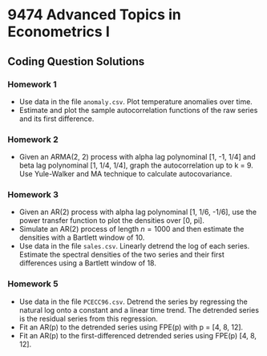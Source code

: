 # 9474 Advanced Topics in Econometrics I

## Coding Question Solutions

### Homework 1

- Use data in the file `anomaly.csv`. Plot temperature anomalies over time.
- Estimate and plot the sample autocorrelation functions of the raw series and its first difference.

### Homework 2

- Given an ARMA(2, 2) process with alpha lag polynominal [1, -1, 1/4] and beta lag polynominal [1, 1/4, 1/4], graph the autocorrelation up to k = 9. Use Yule-Walker and MA technique to calculate autocovariance.

### Homework 3

- Given an AR(2) process with alpha lag polynominal [1, 1/6, -1/6], use the power transfer function to plot the densities over [0, pi].
- Simulate an AR(2) process of length $n = 1000$ and then estimate the densities with a Bartlett window of 10.
- Use data in the file `sales.csv`. Linearly detrend the log of each series. Estimate the spectral densities of the two series and their first differences using a Bartlett window of 18.

### Homework 5

- Use data in the file `PCECC96.csv`. Detrend the series by regressing the natural log onto a constant and a linear time trend. The detrended series is the residual series from this regression.
- Fit an AR(p) to the detrended series using FPE(p) with p = [4, 8, 12].
- Fit an AR(p) to the first-differenced detrended series using FPE(p) [4, 8, 12].
